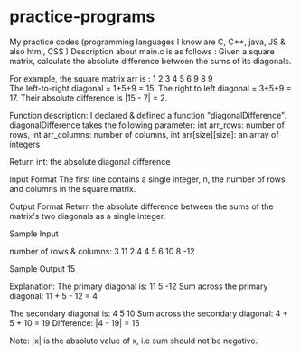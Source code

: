 # practice-programs
My practice codes (programming languages I know are C, C++, java, JS &amp; also html, CSS ) 
Description about main.c is as follows :
Given a square matrix, calculate the absolute difference between the sums of its diagonals.

For example, the square matrix arr is :
1 2 3
4 5 6
9 8 9  
The left-to-right diagonal = 1+5+9 = 15. The right to left diagonal = 3+5+9 = 17. Their absolute difference is |15 - 7| = 2.

Function description:
I declared & defined a function "diagonalDifference".
diagonalDifference takes the following parameter:
int arr_rows: number of rows,
int arr_columns: number of columns, 
int arr[size][size]: an array of integers

Return
int: the absolute diagonal difference

Input Format
The first line contains a single integer, n, the number of rows and columns in the square matrix.

Output Format
Return the absolute difference between the sums of the matrix's two diagonals as a single integer.

Sample Input

number of rows & columns: 3
11  2  4 
 4  5  6 
10  8 -12

Sample Output
15

Explanation:
The primary diagonal is:
11
   5
     -12
Sum across the primary diagonal: 11 + 5 - 12 = 4

The secondary diagonal is:
     4
   5
10
Sum across the secondary diagonal: 4 + 5 + 10 = 19
Difference: |4 - 19| = 15

Note: |x| is the absolute value of x, i.e sum should not be negative.
